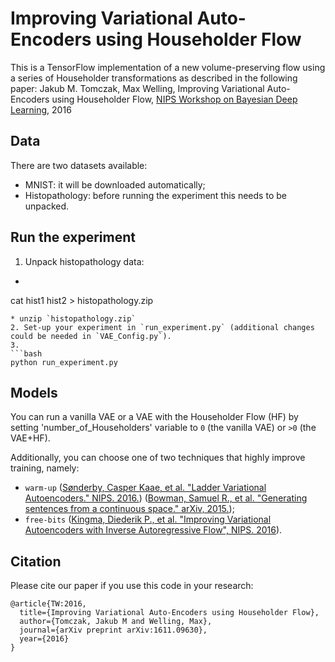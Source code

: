 # Improving Variational Auto-Encoders using Householder Flow
This is a TensorFlow implementation of a new volume-preserving flow using a series of Householder transformations as described in the following paper:
Jakub M. Tomczak, Max Welling, Improving Variational Auto-Encoders using Householder Flow, [NIPS Workshop on Bayesian Deep Learning](https://arxiv.org/abs/1611.09630), 2016

## Data
There are two datasets available:
* MNIST: it will be downloaded automatically;
* Histopathology: before running the experiment this needs to be unpacked.

## Run the experiment
1. Unpack histopathology data:
* ```bash
cat hist1 hist2 > histopathology.zip
```
* unzip `histopathology.zip`
2. Set-up your experiment in `run_experiment.py` (additional changes could be needed in `VAE_Config.py`).
3. 
```bash
python run_experiment.py
```
## Models
You can run a vanilla VAE or a VAE with the Householder Flow (HF) by setting 'number_of_Householders' variable to `0` (the vanilla VAE) or `>0` (the VAE+HF).

Additionally, you can choose one of two techniques that highly improve training, namely:
* `warm-up` ([Sønderby, Casper Kaae, et al. "Ladder Variational Autoencoders." NIPS. 2016.](http://papers.nips.cc/paper/6275-ladder-variational-autoencoders.pdf)) ([Bowman, Samuel R., et al. "Generating sentences from a continuous space." arXiv, 2015.](https://arxiv.org/pdf/1511.06349.pdf?TB_iframe=true&width=921.6&height=921.6));
* `free-bits` ([Kingma, Diederik P., et al. "Improving Variational Autoencoders with Inverse Autoregressive Flow", NIPS. 2016](https://papers.nips.cc/paper/6581-improving-variational-autoencoders-with-inverse-autoregressive-flow.pdf)).

## Citation

Please cite our paper if you use this code in your research:

```
@article{TW:2016,
  title={Improving Variational Auto-Encoders using Householder Flow},
  author={Tomczak, Jakub M and Welling, Max},
  journal={arXiv preprint arXiv:1611.09630},
  year={2016}
}
```
